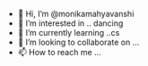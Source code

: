 - 👋 Hi, I’m @monikamahyavanshi
- 👀 I’m interested in .. dancing
- 🌱 I’m currently learning ..cs
- 💞️ I’m looking to collaborate on ...
- 📫 How to reach me ...

<!---
monikamahyavanshi/monikamahyavanshi is a ✨ special ✨ repository because its `README.md` (this file) appears on your GitHub profile.
You can click the Preview link to take a look at your changes.
--->
